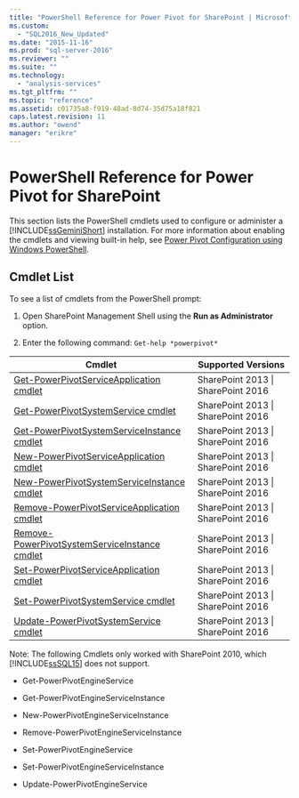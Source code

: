```yaml
---
title: "PowerShell Reference for Power Pivot for SharePoint | Microsoft Docs"
ms.custom: 
  - "SQL2016_New_Updated"
ms.date: "2015-11-16"
ms.prod: "sql-server-2016"
ms.reviewer: ""
ms.suite: ""
ms.technology: 
  - "analysis-services"
ms.tgt_pltfrm: ""
ms.topic: "reference"
ms.assetid: c01735a8-f919-48ad-8d74-35d75a18f821
caps.latest.revision: 11
ms.author: "owend"
manager: "erikre"
---
```

# PowerShell Reference for Power Pivot for SharePoint
  This section lists the PowerShell cmdlets used to configure or administer a [!INCLUDE[ssGeminiShort](../../a9notintoc/includes/ssgeminishort-md.md)] installation. For more information about enabling the cmdlets and viewing built-in help, see [Power Pivot Configuration using Windows PowerShell](../../analysis-services/power-pivot-sharepoint/power-pivot-configuration-using-windows-powershell.md).  
  
## Cmdlet List  
 To see a list of cmdlets from the PowerShell prompt:  
  
1.  Open SharePoint Management Shell using the **Run as Administrator** option.  
  
2.  Enter the following command: `Get-help *powerpivot*`  
  
|Cmdlet|Supported Versions|  
|------------|------------------------|  
|[Get-PowerPivotServiceApplication cmdlet](../../analysis-services/powershell/get-powerpivotserviceapplication-cmdlet.md)|SharePoint 2013 &#124; SharePoint 2016|  
|[Get-PowerPivotSystemService cmdlet](../../analysis-services/powershell/get-powerpivotsystemservice-cmdlet.md)|SharePoint 2013 &#124; SharePoint 2016|  
|[Get-PowerPivotSystemServiceInstance cmdlet](../../analysis-services/powershell/get-powerpivotsystemserviceinstance-cmdlet.md)|SharePoint 2013 &#124; SharePoint 2016|  
|[New-PowerPivotServiceApplication cmdlet](../../analysis-services/powershell/new-powerpivotserviceapplication-cmdlet.md)|SharePoint 2013 &#124; SharePoint 2016|  
|[New-PowerPivotSystemServiceInstance cmdlet](../../analysis-services/powershell/new-powerpivotsystemserviceinstance-cmdlet.md)|SharePoint 2013 &#124; SharePoint 2016|  
|[Remove-PowerPivotServiceApplication cmdlet](../../analysis-services/powershell/remove-powerpivotserviceapplication-cmdlet.md)|SharePoint 2013 &#124; SharePoint 2016|  
|[Remove-PowerPivotSystemServiceInstance cmdlet](../../analysis-services/powershell/remove-powerpivotsystemserviceinstance-cmdlet.md)|SharePoint 2013 &#124; SharePoint 2016|  
|[Set-PowerPivotServiceApplication cmdlet](../../analysis-services/powershell/set-powerpivotserviceapplication-cmdlet.md)|SharePoint 2013 &#124; SharePoint 2016|  
|[Set-PowerPivotSystemService cmdlet](../../analysis-services/powershell/set-powerpivotsystemservice-cmdlet.md)|SharePoint 2013 &#124; SharePoint 2016|  
|[Update-PowerPivotSystemService cmdlet](../../analysis-services/powershell/update-powerpivotsystemservice-cmdlet.md)|SharePoint 2013 &#124; SharePoint 2016|  
  
 Note: The following Cmdlets only worked with SharePoint 2010, which [!INCLUDE[ssSQL15](../../a9notintoc/includes/sssql15-md.md)] does not support.  
  
-   Get-PowerPivotEngineService  
  
-   Get-PowerPivotEngineServiceInstance  
  
-   New-PowerPivotEngineServiceInstance  
  
-   Remove-PowerPivotEngineServiceInstance  
  
-   Set-PowerPivotEngineService  
  
-   Set-PowerPivotEngineServiceInstance  
  
-   Update-PowerPivotEngineService  
  
  